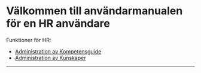 Välkommen till användarmanualen för en HR användare
==============

Funktioner för HR:

- [Administration av Kompetensguide](Kompetensguide.md)
- [Administration av Kunskaper](Kunskapsadministration.md)

-------
